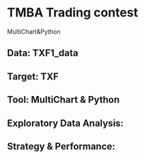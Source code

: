 # TMBA Trading contest
MultiChart&amp;Python

## Data: TXF1_data
## Target: TXF
## Tool: MultiChart & Python
## Exploratory Data Analysis: 
## Strategy & Performance: 
